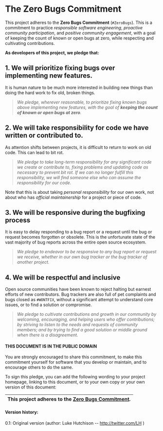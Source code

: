 
# The Zero Bugs Commitment

This project adheres to the **Zero Bugs Commitment** (`#ZeroBugs`).
This is a commitment to practice *responsible software engineering*,
*proactive community participation*, and *positive community engagement*,
with a goal of keeping the count of known or open bugs at zero, while
respecting and cultivating contributions.

**As developers of this project, we pledge that:**

## 1. We will prioritize fixing bugs over implementing new features.

It is human nature to be much more interested in building new things than doing
the hard work to fix old, broken things.

> *We pledge, wherever reasonable, to prioritize fixing known bugs above
implementing new features, with the goal of **keeping the count of known or
open bugs at zero**.*


## 2. We will take responsibility for code we have written or contributed to.

As attention shifts between projects, it is difficult to return to work on old
code. This can lead to bit rot.

> *We pledge to take long-term responsibility for any significant code we
create or contribute to, fixing problems and updating code as necessary to
prevent bit rot. If we can no longer fulfill this responsibility, we will
find someone else who can assume the responsibility for our code.*

Note that this is about taking *personal responsibility* for our own work, not
about who has *official maintainership* for a project or piece of code.

## 3. We will be responsive during the bugfixing process

It is easy to delay responding to a bug report or a request until the bug or
request becomes forgotten or obsolete. This is the unfortunate state of the vast
majority of bug reports across the entire open source ecosystem. 

> *We pledge to endeavor to be responsive to any bug report or request we
receive, whether in our own bug tracker or the bug tracker of another
project.*

## 4. We will be respectful and inclusive

Open source communities have been known to reject halting but earnest efforts
of new contributors. Bug trackers are also full of pet complaints and bugs
closed as `#WONTFIX`, without a significant attempt to understand core issues,
or to find a solution or compromise.

> *We pledge to cultivate contributions and growth in our community by
welcoming, encouraging, and helping users who offer contributions;
by striving to listen to the needs and requests of community members;
and by trying to find a good solution or middle ground when there is a
disagreement.*

#### THIS DOCUMENT IS IN THE PUBLIC DOMAIN

You are strongly encouraged to share this commitment, to make this commitment
yourself for software that you develop or maintain, and to encourage others to
do the same.

To sign this pledge, you can add the following wording to your project homepage,
linking to this document, or to your own copy or your own version of this
document:

| **This project adheres to the [Zero Bugs Commitment](https://github.com/classgraph/classgraph/blob/master/Zero-Bugs-Commitment.md).** |
|-----------------------------|

#### Version history:

0.1: Original version (author: Luke Hutchison -- http://twitter.com/LH )
